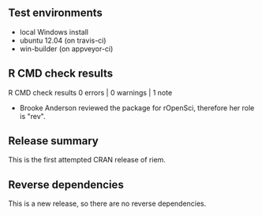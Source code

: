 ## Test environments
* local Windows install
* ubuntu 12.04 (on travis-ci)
* win-builder (on appveyor-ci)

## R CMD check results

R CMD check results
0 errors | 0 warnings | 1 note

* Brooke Anderson reviewed the package for rOpenSci, therefore her role is "rev".

## Release summary

This is the first attempted CRAN release of riem.

## Reverse dependencies

This is a new release, so there are no reverse dependencies.
